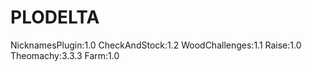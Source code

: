 # PLODELTA
NicknamesPlugin:1.0
CheckAndStock:1.2
WoodChallenges:1.1
Raise:1.0
Theomachy:3.3.3
Farm:1.0
